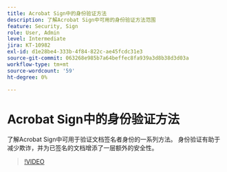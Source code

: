 ```yaml
---
title: Acrobat Sign中的身份验证方法
description: 了解Acrobat Sign中可用的身份验证方法范围
feature: Security, Sign
role: User, Admin
level: Intermediate
jira: KT-10982
exl-id: d1e28be4-333b-4f84-822c-ae45fcdc31e3
source-git-commit: 063268e985b7a64beffec8fa939a3d8b38d3d03a
workflow-type: tm+mt
source-wordcount: '59'
ht-degree: 0%

---
```


# Acrobat Sign中的身份验证方法

了解Acrobat Sign中可用于验证文档签名者身份的一系列方法。 身份验证有助于减少欺诈，并为已签名的文档增添了一层额外的安全性。

>[!VIDEO](https://video.tv.adobe.com/v/3419287?quality=12&learn=on&hidetitle=true)
